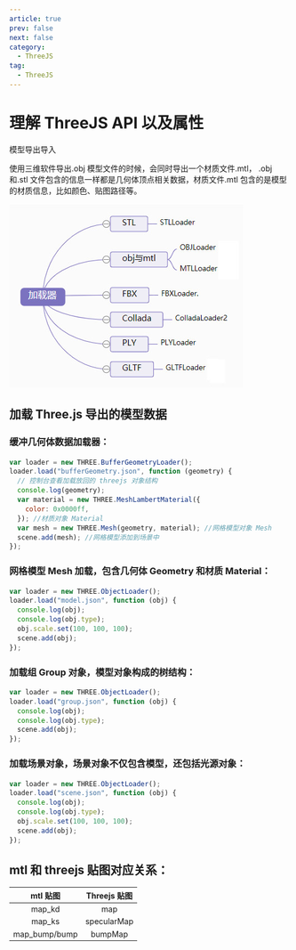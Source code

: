 ```yaml
---
article: true
prev: false
next: false
category:
  - ThreeJS
tag:
  - ThreeJS
---
```


# 理解 ThreeJS API 以及属性

模型导出导入

使用三维软件导出.obj 模型文件的时候，会同时导出一个材质文件.mtl， .obj 和.stl 文件包含的信息一样都是几何体顶点相关数据，材质文件.mtl 包含的是模型的材质信息，比如颜色、贴图路径等。

![Loader](./img/Loader.jpg)

<!-- more -->

## 加载 Three.js 导出的模型数据

### 缓冲几何体数据加载器：

```js
var loader = new THREE.BufferGeometryLoader();
loader.load("bufferGeometry.json", function (geometry) {
  // 控制台查看加载放回的 threejs 对象结构
  console.log(geometry);
  var material = new THREE.MeshLambertMaterial({
    color: 0x0000ff,
  }); //材质对象 Material
  var mesh = new THREE.Mesh(geometry, material); //网格模型对象 Mesh
  scene.add(mesh); //网格模型添加到场景中
});
```

### 网格模型 Mesh 加载，包含几何体 Geometry 和材质 Material：

```js
var loader = new THREE.ObjectLoader();
loader.load("model.json", function (obj) {
  console.log(obj);
  console.log(obj.type);
  obj.scale.set(100, 100, 100);
  scene.add(obj);
});
```

### 加载组 Group 对象，模型对象构成的树结构：

```js
var loader = new THREE.ObjectLoader();
loader.load("group.json", function (obj) {
  console.log(obj);
  console.log(obj.type);
  scene.add(obj);
});
```

### 加载场景对象，场景对象不仅包含模型，还包括光源对象：

```js
var loader = new THREE.ObjectLoader();
loader.load("scene.json", function (obj) {
  console.log(obj);
  console.log(obj.type);
  obj.scale.set(100, 100, 100);
  scene.add(obj);
});
```

## mtl 和 threejs 贴图对应关系：

|   mtl 贴图    | Threejs 贴图 |
| :-----------: | :----------: |
|    map_kd     |     map      |
|    map_ks     | specularMap  |
| map_bump/bump |   bumpMap    |
